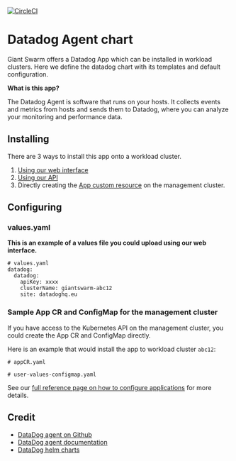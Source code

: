[![CircleCI](https://circleci.com/gh/giantswarm/datadog-app.svg?style=shield)](https://circleci.com/gh/giantswarm/datadog-app)

# Datadog Agent chart

Giant Swarm offers a Datadog App which can be installed in workload clusters.
Here we define the datadog chart with its templates and default configuration.

**What is this app?**

The Datadog Agent is software that runs on your hosts. It collects events and metrics from hosts and sends them to Datadog, where you can analyze your monitoring and performance data.

## Installing

There are 3 ways to install this app onto a workload cluster.

1. [Using our web interface](https://docs.giantswarm.io/ui-api/web/app-platform/#installing-an-app)
2. [Using our API](https://docs.giantswarm.io/api/#operation/createClusterAppV5)
3. Directly creating the [App custom resource](https://docs.giantswarm.io/ui-api/management-api/crd/apps.application.giantswarm.io/) on the management cluster.

## Configuring

### values.yaml
**This is an example of a values file you could upload using our web interface.**
```
# values.yaml
datadog:
  datadog:
    apiKey: xxxx
    clusterName: giantswarm-abc12
    site: datadoghq.eu
```

### Sample App CR and ConfigMap for the management cluster
If you have access to the Kubernetes API on the management cluster, you could create
the App CR and ConfigMap directly.

Here is an example that would install the app to
workload cluster `abc12`:

```
# appCR.yaml

```

```
# user-values-configmap.yaml

```

See our [full reference page on how to configure applications](https://docs.giantswarm.io/app-platform/app-configuration/) for more details.

## Credit

* [DataDog agent on Github](https://github.com/DataDog/datadog-agent)
* [DataDog agent documentation](https://docs.datadoghq.com/agent/)
* [DataDog helm charts](https://github.com/DataDog/helm-charts)
